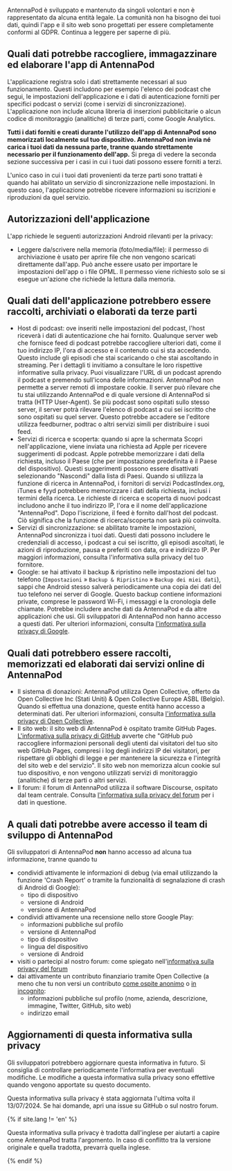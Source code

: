 AntennaPod è sviluppato e mantenuto da singoli volontari e non è rappresentato da alcuna entità legale. La comunità non ha bisogno dei tuoi dati, quindi l'app e il sito web sono progettati per essere completamente conformi al GDPR. Continua a leggere per saperne di più.

## Quali dati potrebbe raccogliere, immagazzinare ed elaborare l'app di AntennaPod

L'applicazione registra solo i dati strettamente necessari al suo funzionamento. Questi includono per esempio l'elenco dei podcast che segui, le impostazioni dell'applicazione e i dati di autenticazione forniti per specifici podcast o servizi (come i servizi di sincronizzazione). L'applicazione non include alcuna libreria di inserzioni pubblicitarie o alcun codice di monitoraggio (analitiche) di terze parti, come Google Analytics.

**Tutti i dati forniti e creati durante l'utilizzo dell'app di AntennaPod sono memorizzati localmente sul tuo dispositivo. AntennaPod non invia né carica i tuoi dati da nessuna parte, tranne quando strettamente necessario per il funzionamento dell'app.** Si prega di vedere la seconda sezione successiva per i casi in cui i tuoi dati possono essere forniti a terzi.

L'unico caso in cui i tuoi dati provenienti da terze parti sono trattati è quando hai abilitato un servizio di sincronizzazione nelle impostazioni. In questo caso, l'applicazione potrebbe ricevere informazioni su iscrizioni e riproduzioni da quel servizio.

## Autorizzazioni dell'applicazione

L'app richiede le seguenti autorizzazioni Android rilevanti per la privacy:

- Leggere da/scrivere nella memoria (foto/media/file): il permesso di archiviazione è usato per aprire file che non vengono scaricati direttamente dall'app. Può anche essere usato per importare le impostazioni dell'app o i file OPML. Il permesso viene richiesto solo se si esegue un'azione che richiede la lettura dalla memoria.

## Quali dati dell'applicazione potrebbero essere raccolti, archiviati o elaborati da terze parti

- Host di podcast: ove inseriti nelle impostazioni del podcast, l'host riceverà i dati di autenticazione che hai fornito. Qualunque server web che fornisce feed di podcast potrebbe raccogliere ulteriori dati, come il tuo indirizzo IP, l'ora di accesso e il contenuto cui si sta accedendo. Questo include gli episodi che stai scaricando o che stai ascoltando in streaming. Per i dettagli ti invitiamo a consultare le loro rispettive informative sulla privacy. Puoi visualizzare l'URL di un podcast aprendo il podcast e premendo sull'icona delle informazioni. AntennaPod non permette a server remoti di impostare cookie. Il server può rilevare che tu stai utilizzando AntennaPod e di quale versione di AntennaPod si tratta (HTTP User-Agent). Se più podcast sono ospitati sullo stesso server, il server potrà rilevare l'elenco di podcast a cui sei iscritto che sono ospitati su quel server. Questo potrebbe accadere se l'editore utilizza feedburner, podtrac o altri servizi simili per distribuire i suoi feed.
- Servizi di ricerca e scoperta: quando si apre la schermata Scopri nell'applicazione, viene inviata una richiesta ad Apple per ricevere suggerimenti di podcast. Apple potrebbe memorizzare i dati della richiesta, incluso il Paese (che per impostazione predefinita è il Paese del dispositivo). Questi suggerimenti possono essere disattivati selezionando "Nascondi" dalla lista di Paesi. Quando si utilizza la funzione di ricerca in AntennaPod, i fornitori di servizi PodcastIndex.org, iTunes e fyyd potrebbero memorizzare i dati della richiesta, inclusi i termini della ricerca. Le richieste di ricerca e scoperta di nuovi podcast includono anche il tuo indirizzo IP, l'ora e il nome dell'applicazione "AntennaPod". Dopo l'iscrizione, il feed è fornito dall'host del podcast. Ciò significa che la funzione di ricerca/scoperta non sarà più coinvolta.
- Servizi di sincronizzazione: se abilitato tramite le impostazioni, AntennaPod sincronizza i tuoi dati. Questi dati possono includere le credenziali di accesso, i podcast a cui sei iscritto, gli episodi ascoltati, le azioni di riproduzione, pausa e preferiti con data, ora e indirizzo IP. Per maggiori informazioni, consulta l'informativa sulla privacy del tuo fornitore.
- Google: se hai attivato il backup & ripristino nelle impostazioni del tuo telefono (`Impostazioni` » `Backup & Ripristino` » `Backup dei miei dati`), sappi che Android stesso salverà periodicamente una copia dei dati del tuo telefono nei server di Google. Questo backup contiene informazioni private, comprese le password Wi-Fi, i messaggi e la cronologia delle chiamate. Potrebbe includere anche dati da AntennaPod e da altre applicazioni che usi. Gli sviluppatori di AntennaPod non hanno accesso a questi dati. Per ulteriori informazioni, consulta [l'informativa sulla privacy di Google](https://policies.google.com).

## Quali dati potrebbero essere raccolti, memorizzati ed elaborati dai servizi online di AntennaPod

- Il sistema di donazioni: AntennaPod utilizza Open Collective, offerto da Open Collective Inc (Stati Uniti) & Open Collective Europe ASBL (Belgio). Quando si effettua una donazione, queste entità hanno accesso a determinati dati. Per ulteriori informazioni, consulta [l'informativa sulla privacy di Open Collective](https://opencollective.com/privacypolicy).
- Il sito web: il sito web di AntennaPod è ospitato tramite GitHub Pages. [L'informativa sulla privacy di GitHub](https://docs.github.com/en/github/site-policy/github-privacy-statement#github-pages) avverte che "GitHub può raccogliere informazioni personali degli utenti dai visitatori del tuo sito web GitHub Pages, compresi i log degli indirizzi IP dei visitatori, per rispettare gli obblighi di legge e per mantenere la sicurezza e l'integrità del sito web e del servizio". Il sito web non memorizza alcun cookie sul tuo dispositivo, e non vengono utilizzati servizi di monitoraggio (analitiche) di terze parti o altri servizi.
- Il forum: il forum di AntennaPod utilizza il software Discourse, ospitato dal team centrale. Consulta [l'informativa sulla privacy del forum](https://forum.antennapod.org/privacy) per i dati in questione.

## A quali dati potrebbe avere accesso il team di sviluppo di AntennaPod

Gli sviluppatori di AntennaPod **non** hanno accesso ad alcuna tua informazione, tranne quando tu

- condividi attivamente le informazioni di debug (via email utilizzando la funzione 'Crash Report' o tramite la funzionalità di segnalazione di crash di Android di Google):
   - tipo di dispositivo
   - versione di Android
   - versione di AntennaPod
- condividi attivamente una recensione nello store Google Play:
   - informazioni pubbliche sul profilo
   - versione di AntennaPod
   - tipo di dispositivo
   - lingua del dispositivo
   - versione di Android
- visiti o partecipi al nostro forum: come spiegato nell'[informativa sulla privacy del forum](https://forum.antennapod.org/privacy)
- dai attivamente un contributo finanziario tramite Open Collective (a meno che tu non versi un contributo [come ospite anonimo](https://docs.opencollective.com/help/financial-contributors/payments#contributing-as-a-guest) o [in incognito](https://docs.opencollective.com/help/financial-contributors/payments#select-a-contributor):
   - informazioni pubbliche sul profilo (nome, azienda, descrizione, immagine, Twitter, GitHub, sito web)
   - indirizzo email

## Aggiornamenti di questa informativa sulla privacy

Gli sviluppatori potrebbero aggiornare questa informativa in futuro. Si consiglia di controllare periodicamente l'informativa per eventuali modifiche. Le modifiche a questa informativa sulla privacy sono effettive quando vengono apportate su questo documento.

Questa informativa sulla privacy è stata aggiornata l'ultima volta il 13/07/2024. Se hai domande, apri una issue su GitHub o sul nostro forum.

{% if site.lang != 'en' %}

Questa informativa sulla privacy è tradotta dall'inglese per aiutarti a capire come AntennaPod tratta l'argomento. In caso di conflitto tra la versione originale e quella tradotta, prevarrà quella inglese.

{% endif %}
